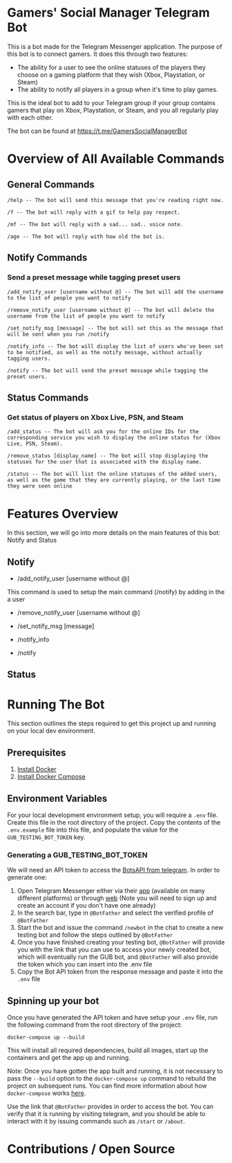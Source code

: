 # Gamers' Social Manager Telegram Bot
This is a bot made for the Telegram Messenger application. The purpose of this
bot is to connect gamers. It does this through two features:

- The ability for a user to see the online statuses of the players they choose
on a gaming platform that they wish (Xbox, Playstation, or Steam)
- The ability to notify all players in a group when it's time to play games.

This is the ideal bot to add to your Telegram group if your group contains
gamers that play on Xbox, Playstation, or Steam, and you all regularly play
with each other.

The bot can be found at https://t.me/GamersSocialManagerBot

# Overview of All Available Commands

## General Commands
```
/help -- The bot will send this message that you're reading right now.

/f -- The bot will reply with a gif to help pay respect.

/mf -- The bot will reply with a sad... sad.. voice note.

/age -- The bot will reply with how old the bot is.
```
## Notify Commands 
### Send a preset message while tagging preset users
```
/add_notify_user [username without @] -- The bot will add the username to the list of people you want to notify

/remove_notify_user [username without @] -- The bot will delete the username from the list of people you want to notify

/set_notify_msg [message] -- The bot will set this as the message that will be sent when you run /notify

/notify_info -- The bot will display the list of users who've been set to be notified, as well as the notify message, without actually tagging users.

/notify -- The bot will send the preset message while tagging the preset users.
```


## Status Commands
### Get status of players on Xbox Live, PSN, and Steam
```
/add_status -- The bot will ask you for the online IDs for the corresponding service you wish to display the online status for (Xbox Live, PSN, Steam).

/remove_status [display_name] -- The bot will stop displaying the statuses for the user that is associated with the display name.

/status -- The bot will list the online statuses of the added users, as well as the game that they are currently playing, or the last time they were seen online 
```
# Features Overview

In this section, we will go into more details on the main features of this bot:
Notify and Status

## Notify


- /add_notify_user [username without @]

This command is used to setup the main command (/notify) by adding in the a user 

- /remove_notify_user [username without @]

- /set_notify_msg [message]

- /notify_info

- /notify



## Status


# Running The Bot

This section outlines the steps required to get this project up and running on your local dev environment.

## Prerequisites

1. [Install Docker](https://docs.docker.com/get-docker/)
2. [Install Docker Compose](https://docs.docker.com/compose/install/)

## Environment Variables

For your local development environment setup, you will require a `.env` file. Create this file in the root directory of the project.
Copy the contents of the `.env.example` file into this file, and populate the value for the `GUB_TESTING_BOT_TOKEN` key.

### Generating a GUB_TESTING_BOT_TOKEN

We will need an API token to access the [BotsAPI from telegram](https://core.telegram.org/bots/api). In order to generate one:

1. Open Telegram Messenger either via their [app](https://telegram.org/) (available on many different platforms) or through [web](https://web.telegram.org/k/) (Note you will need to sign up and create an account if you don't have one already)
2. In the search bar, type in `@BotFather` and select the verified profile of `@BotFather`
3. Start the bot and issue the command `/newbot` in the chat to create a new testing bot and follow the steps outlined by `@BotFather`
4. Once you have finished creating your testing bot, `@BotFather` will provide you with the link that you can use to access your newly created bot, which will eventually run the GUB bot, and `@BotFather` will also provide the token which you can insert into the .env file
5. Copy the Bot API token from the response message and paste it into the `.env` file

## Spinning up your bot

Once you have generated the API token and have setup your `.env` file, run the following command from the root directory of the project:
```
docker-compose up --build
```
This will install all required dependencies, build all images, start up the containers and get the app up and running.

Note: Once you have gotten the app built and running, it is not necessary to pass the `--build` option to the `docker-compose up` command to rebuild the project on subsequent runs. You can find more information about how `docker-compose` works [here](https://docs.docker.com/engine/reference/commandline/compose_up/).

Use the link that `@BotFather` provides in order to access the bot. You can verify that it is running by visiting telegram, and you should be able to interact with it by issuing commands such as `/start` or `/about`.

# Contributions / Open Source

